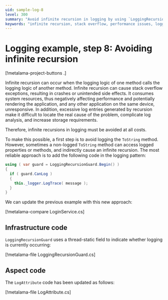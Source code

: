 ```yaml
---
uid: sample-log-8
level: 300
summary: "Avoid infinite recursion in logging by using `LoggingRecursionGuard` to prevent stack overflow and performance issues."
keywords: "infinite recursion, stack overflow, performance issues, logging"
---
```


# Logging example, step 8: Avoiding infinite recursion

[!metalama-project-buttons .]

Infinite recursion can occur when the logging logic of one method calls the logging logic of another method. Infinite
recursion can cause stack overflow exceptions, resulting in crashes or unintended side effects. It consumes system
resources, thus negatively affecting performance and potentially rendering the application, and any other application on
the same device, unresponsive. In addition, excessive log entries generated by recursion make it difficult to locate the
real cause of the problem, complicate log analysis, and increase storage requirements.

Therefore, infinite recursions in logging must be avoided at all costs.

To make this possible, a first step is to avoid logging the `ToString` method. However, sometimes a
non-logged `ToString` method can access logged properties or methods, and indirectly cause an infinite recursion. The
most reliable approach is to add the following code in the logging pattern:

```cs
using ( var guard = LoggingRecursionGuard.Begin() )
{
  if ( guard.CanLog )
  {
    this._logger.LogTrace( message );
  }
}
```

We can update the previous example with this new approach:

[!metalama-compare LoginService.cs]

## Infrastructure code

`LoggingRecursionGuard` uses a thread-static field to indicate whether logging is currently occurring:

[!metalama-file LoggingRecursionGuard.cs]

## Aspect code

The `LogAttribute` code has been updated as follows:

[!metalama-file LogAttribute.cs]


